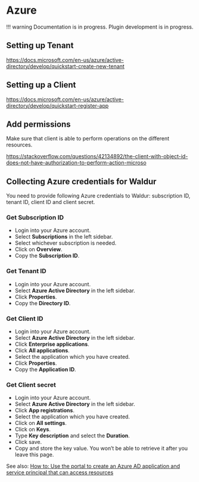 # Azure

!!! warning
    Documentation is in progress. Plugin development is in progress.


## Setting up Tenant

https://docs.microsoft.com/en-us/azure/active-directory/develop/quickstart-create-new-tenant

## Setting up a Client

https://docs.microsoft.com/en-us/azure/active-directory/develop/quickstart-register-app

## Add permissions

Make sure that client is able to perform operations on the different resources.

https://stackoverflow.com/questions/42134892/the-client-with-object-id-does-not-have-authorization-to-perform-action-microso

## Collecting Azure credentials for Waldur

You need to provide following Azure credentials to Waldur: subscription ID, tenant ID, client ID and client secret.

### Get Subscription ID

- Login into your Azure account.
- Select **Subscriptions** in the left sidebar.
- Select whichever subscription is needed.
- Click on **Overview**.
- Copy the **Subscription ID**.

### Get Tenant ID

- Login into your Azure account.
- Select **Azure Active Directory** in the left sidebar.
- Click **Properties**.
- Copy the **Directory ID**.

### Get Client ID

- Login into your Azure account.
- Select **Azure Active Directory** in the left sidebar.
- Click **Enterprise applications**.
- Click **All applications**.
- Select the application which you have created.
- Click **Properties**.
- Copy the **Application ID**.

### Get Client secret

- Login into your Azure account.
- Select **Azure Active Directory** in the left sidebar.
- Click **App registrations**.
- Select the application which you have created.
- Click on **All settings**.
- Click on **Keys**.
- Type **Key description** and select the **Duration**.
- Click save.
- Copy and store the key value. You won’t be able to retrieve it after you leave this page.

See also: [How to: Use the portal to create an Azure AD application and service principal that can access resources](https://docs.microsoft.com/en-us/azure/active-directory/develop/howto-create-service-principal-portal)
